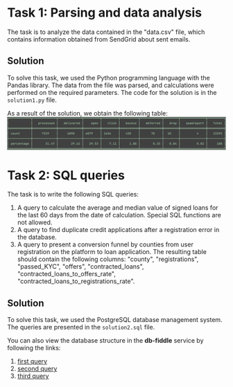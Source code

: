 # Task 1: Parsing and data analysis
The task is to analyze the data contained in the "data.csv" file, which contains information obtained from SendGrid about sent emails.

## Solution
To solve this task, we used the Python programming language with the Pandas library. The data from the file was parsed, and calculations were performed on the required parameters. The code for the solution is in the `solution1.py` file.

As a result of the solution, we obtain the following table:
![Image](https://github.com/Pansherskiy/test_task_data_analyst/blob/main/result_solution1.png)

# Task 2: SQL queries
The task is to write the following SQL queries:

1. A query to calculate the average and median value of signed loans for the last 60 days from the date of calculation. Special SQL functions are not allowed.
2. A query to find duplicate credit applications after a registration error in the database.
3. A query to present a conversion funnel by counties from user registration on the platform to loan application. The resulting table should contain the following columns: "county", "registrations", "passed_KYC", "offers", "contracted_loans", "contracted_loans_to_offers_rate", "contracted_loans_to_registrations_rate".

## Solution
To solve this task, we used the PostgreSQL database management system. The queries are presented in the `solution2.sql` file.

You can also view the database structure in the **db-fiddle** service by following the links:
1. [first query](https://www.db-fiddle.com/f/vP8yP1psQsMd6T91q2BYfV/4)
2. [second query](https://www.db-fiddle.com/f/7DbkXvr3vGZukYwdz7jStN/4)
3. [third query](https://www.db-fiddle.com/f/3FkK12VmdaoaX2izBKmnRv/2)
